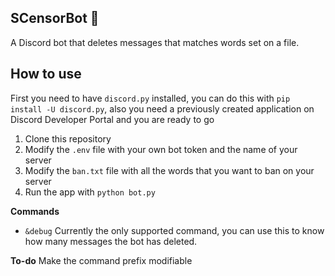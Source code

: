 ﻿## SCensorBot :no_entry_sign:
A Discord bot that deletes messages that matches words set on a file.

## How to use
First you need to have `discord.py` installed, you can do this with  `pip install -U discord.py`, also you need a previously created application on Discord Developer Portal and you are ready to go

 1. Clone this repository
 2. Modify the `.env` file with your own bot token and the name of your server
 3. Modify the `ban.txt` file with all the words that you want to ban on your server
 4. Run the app with `python bot.py`

**Commands**

 - `&debug` Currently the only supported command, you can use this to know how many messages the bot has deleted.

**To-do**
Make the command prefix modifiable 


